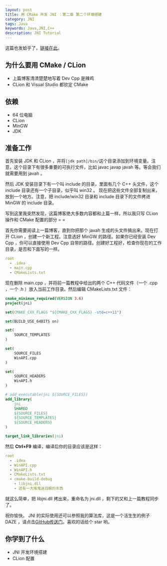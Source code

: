 ```yaml
---
layout: post
title: 用 CMake 开发 JNI ：第二章 第二个环境搭建
category: JNI
tags: Java
keywords: Java,JNI,C++
description: JNI Tutorial
---
```


这篇也发蛤乎了，[链接在此](https://zhuanlan.zhihu.com/p/25063917)。

## 为什么要用 CMake / CLion

+ 上篇博客清清楚楚地写着 Dev Cpp 是辣鸡
+ CLion 和 Visual Studio 都钦定 CMake

## 依赖

+ 64 位电脑
+ CLion
+ MinGW
+ JDK

## 准备工作

首先安装 JDK 和 CLion ，并将`[jdk path]/bin/`这个目录添加到环境变量。注意，这个目录下有很多重要的可执行文件，比如 javac javap javah 等。等会我们就需要用到 javah 。

然后 JDK 安装目录下有一个叫 include 的目录，里面有几个 C++ 头文件，这个 include 目录还有一个子目录，似乎叫 win32 。
现在把这些文件全部复制出来，放到一个地方。注意，把 include/win32 目录和 include 目录下的文件拷进 MinGW 的 include 目录。

写到这里我突然发现，这篇博客绝大多数内容都和上篇一样，所以我只写 CLion 操作和 CMake 配置的部分 = =

首先你需要阅读上一篇博客，直到你把那个 javah 生成的头文件搞出来。现在打开 CLion ，创建一个新工程。注意选好 MinGW 的路径。如果你已经安装 Dev Cpp ，你可以直接使用 Dev Cpp 自带的路径。创建好工程好，检查你现在的工作目录，是否和下面写的一样。

```yml
root
  - .idea
  - main.cpp
  - CMakeLists.txt
```

现在删除 main.cpp ，并将前一篇教程中给出的两个 C++ 代码文件（一个 .cpp ，一个 .h ）放入当前工作目录。然后编辑 CMakeLists.txt 文件：

```cmake
cmake_minimum_required(VERSION 3.6)
project(jni)

set(CMAKE_CXX_FLAGS "${CMAKE_CXX_FLAGS} -std=c++11")

set(BUILD_USE_64BITS on)

set(
    SOURCE_TEMPLATES
)

set(
    SOURCE_FILES
    WinAPI.cpp
)

set(
    SOURCE_HEADERS
    WinAPI.h
)

# add_executable(jni ${SOURCE_FILES})
add_library(
    jni
    SHARED
    ${SOURCE_FILES}
    ${SOURCE_TEMPLATES}
    ${SOURCE_HEADERS}
)

target_link_libraries(jni)
```

然后 **Ctrl+F9** 编译，编译后你的目录应该是这样：

```yml
root
  - .idea
  - WinAPI.cpp
  - WinAPI.h
  - CMakeLists.txt
  - cmake-build-debug
    - libjni.dll
    - 还有一大堆鬼迷日眼的东西
```

就这么简单，把 libjni.dll 拷出来，重命名为 jni.dll ，剩下的又和上一篇教程同步了。

祝你愉快。 JNI 的实际使用还可以参照我的算法库，这是一个活生生的例子 DAZE ，请点击[GitHub传送门](https://github.com/ice1000/algo4j)。喜欢的话给个 star 哟。

## 你学到了什么

+ JNI 开发环境搭建
+ CLion 配置
